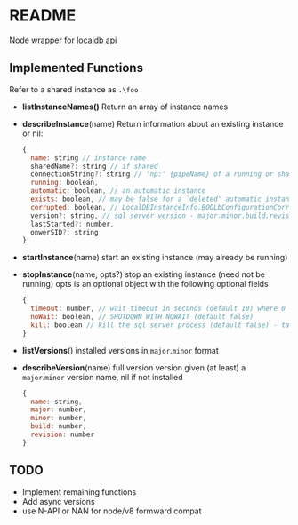 # README #

Node wrapper for [localdb api](https://docs.microsoft.com/en-us/previous-versions/sql/sql-server-2012/hh245842(v%3dsql.110))

## Implemented Functions

Refer to a shared instance as `.\foo`

* __listInstanceNames()__
  Return an array of instance names

* __describeInstance__(name)
  Return information about an existing instance or nil:
  ```javascript
  {
    name: string // instance name
    sharedName?: string // if shared
    connectionString?: string // 'np:' {pipeName} of a running or shared instance
    running: boolean,
    automatic: boolean, // an automatic instance
    exists: boolean, // may be false for a `deleted' automatic instance (or maybe never started?)
    corrupted: boolean, // LocalDBInstanceInfo.BOOLbConfigurationCorrupted, whatever that means
    version?: string, // sql server version - major.minor.build.revision
    lastStarted?: number,
    onwerSID?: string
  }
  ```

* __startInstance__(name)
  start an existing instance (may already be running)

* __stopInstance__(name, opts?)
  stop an existing instance (need not be running)
  opts is an optional object with the following optional fields
  ```javascript
  {
    timeout: number, // wait timeout in seconds (default 10) where 0 commences shutdown without awaiting resolution
    noWait: boolean, // SHUTDOWN WITH NOWAIT (default false)
    kill: boolean // kill the sql server process (default false) - takes precendence over noWait
  }
  ```

* __listVersions__()
  installed versions in `major`.`minor` format

* __describeVersion__(name)
  full version version given (at least) a `major`.`minor` version name, nil if not installed
  ```javascript
  {
    name: string,
    major: number,
    minor: number,
    build: number,
    revision: number
  }
  ```

## TODO

* Implement remaining functions
* Add async versions
* use N-API or NAN for node/v8 formward compat
